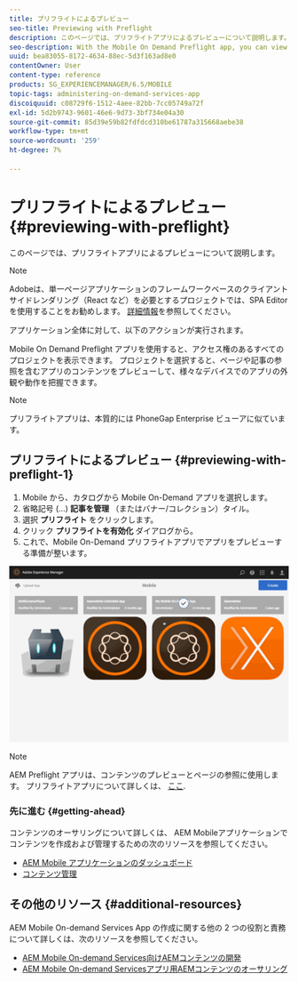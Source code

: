 ```yaml
---
title: プリフライトによるプレビュー
seo-title: Previewing with Preflight
description: このページでは、プリフライトアプリによるプレビューについて説明します。
seo-description: With the Mobile On Demand Preflight app, you can view all projects to which you have access. Follow this page to learn more about this.
uuid: bea83055-8172-4634-88ec-5d3f163ad8e0
contentOwner: User
content-type: reference
products: SG_EXPERIENCEMANAGER/6.5/MOBILE
topic-tags: administering-on-demand-services-app
discoiquuid: c08729f6-1512-4aee-82bb-7cc05749a72f
exl-id: 5d2b9743-9601-46e6-9d73-3bf734e04a30
source-git-commit: 85d39e59b82fdfdcd310be61787a315668aebe38
workflow-type: tm+mt
source-wordcount: '259'
ht-degree: 7%

---
```


# プリフライトによるプレビュー {#previewing-with-preflight}

このページでは、プリフライトアプリによるプレビューについて説明します。

>[!NOTE]
>
>Adobeは、単一ページアプリケーションのフレームワークベースのクライアントサイドレンダリング（React など）を必要とするプロジェクトでは、SPA Editor を使用することをお勧めします。 [詳細情報](/help/sites-developing/spa-overview.md)を参照してください。

アプリケーション全体に対して、以下のアクションが実行されます。

Mobile On Demand Preflight アプリを使用すると、アクセス権のあるすべてのプロジェクトを表示できます。 プロジェクトを選択すると、ページや記事の参照を含むアプリのコンテンツをプレビューして、様々なデバイスでのアプリの外観や動作を把握できます。

>[!NOTE]
>
>プリフライトアプリは、本質的には PhoneGap Enterprise ビューアに似ています。

## プリフライトによるプレビュー {#previewing-with-preflight-1}

1. Mobile から、カタログから Mobile On-Demand アプリを選択します。
1. 省略記号 (...) **記事を管理** （またはバナー/コレクション）タイル。
1. 選択 **プリフライト** をクリックします。
1. クリック **プリフライトを有効化** ダイアログから。
1. これで、Mobile On-Demand プリフライトアプリでアプリをプレビューする準備が整います。

![chlimage_1-8](assets/chlimage_1-8.gif)

>[!NOTE]
>
>AEM Preflight アプリは、コンテンツのプレビューとページの参照に使用します。 プリフライトアプリについて詳しくは、 [ここ](https://helpx.adobe.com/digital-publishing-solution/help/aem-mobile-end-of-life-faq.html).

### 先に進む {#getting-ahead}

コンテンツのオーサリングについて詳しくは、 AEM Mobileアプリケーションでコンテンツを作成および管理するための次のリソースを参照してください。

* [AEM Mobile アプリケーションのダッシュボード](/help/mobile/mobile-apps-ondemand-application-dashboard.md)
* [コンテンツ管理](/help/mobile/mobile-apps-ondemand-manage-content-ondemand.md)

## その他のリソース {#additional-resources}

AEM Mobile On-demand Services App の作成に関する他の 2 つの役割と責務について詳しくは、次のリソースを参照してください。

* [AEM Mobile On-demand Services向けAEMコンテンツの開発](/help/mobile/aem-mobile-on-demand.md)
* [AEM Mobile On-demand Servicesアプリ用AEMコンテンツのオーサリング](/help/mobile/mobile-apps-ondemand.md)
